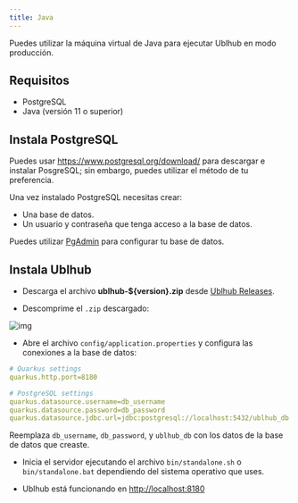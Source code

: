 ```yaml
---
title: Java
---
```


Puedes utilizar la máquina virtual de Java para ejecutar Ublhub en modo producción.

## Requisitos

- PostgreSQL
- Java (versión 11 o superior)

## Instala PostgreSQL

Puedes usar https://www.postgresql.org/download/ para descargar e instalar PosgreSQL; sin embargo, puedes utilizar el método de tu preferencia.

Una vez instalado PostgreSQL necesitas crear:

- Una base de datos.
- Un usuario y contraseña que tenga acceso a la base de datos.

Puedes utilizar [PgAdmin](https://www.pgadmin.org/download/) para configurar tu base de datos.

## Instala Ublhub

- Descarga el archivo **ublhub-${version}.zip** desde [Ublhub Releases](https://github.com/project-openubl/ublhub/releases).

- Descomprime el `.zip` descargado:

![img](/img/searchpe/distribution-folder-tree.png "Distribution folder tree")

- Abre el archivo `config/application.properties` y configura las conexiones a la base de datos:

```yaml
# Quarkus settings
quarkus.http.port=8180

# PostgreSQL settings
quarkus.datasource.username=db_username
quarkus.datasource.password=db_password
quarkus.datasource.jdbc.url=jdbc:postgresql://localhost:5432/ublhub_db
```

Reemplaza `db_username`, `db_password`, y `ublhub_db` con los datos de la base de datos que creaste.

- Inicia el servidor ejecutando el archivo `bin/standalone.sh` o `bin/standalone.bat` dependiendo del sistema operativo que uses.

- Ublhub está funcionando en [http://localhost:8180](http://localhost:8180)
